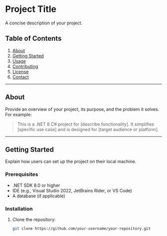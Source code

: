 # Project Title

A concise description of your project.

## Table of Contents

1. [About](#about)
2. [Getting Started](#getting-started)
3. [Usage](#usage)
4. [Contributing](#contributing)
5. [License](#license)
6. [Contact](#contact)

---

## About

Provide an overview of your project, its purpose, and the problem it solves. For example:

> This is a .NET 8 C# project for [describe functionality]. It simplifies [specific use case] and is designed for [target audience or platform].

---

## Getting Started

Explain how users can set up the project on their local machine.

### Prerequisites

- .NET SDK 8.0 or higher
- IDE (e.g., Visual Studio 2022, JetBrains Rider, or VS Code)
- A database (if applicable)

### Installation

1. Clone the repository:
   ```bash
   git clone https://github.com/your-username/your-repository.git
